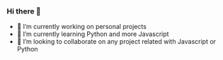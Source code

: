 ### Hi there 👋

- 🔭 I’m currently working on personal projects
- 🌱 I’m currently learning Python and more Javascript
- 👯 I’m looking to collaborate on any project related with Javascript or Python


